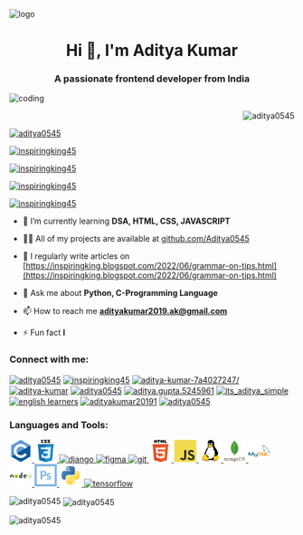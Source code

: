  ![logo](https://github.com/Aditya0545/Aditya0545/blob/main/github_banner.png)
<h1 align="center">Hi 👋, I'm Aditya Kumar</h1>
<h3 align="center">A passionate frontend developer from India</h3>
<img allign="right" alt="coding" width="400px" src="https://user-images.githubusercontent.com/55389276/140866485-8fb1c876-9a8f-4d6a-98dc-08c4981eaf70.gif"/>

<p align="right"> <img src="https://komarev.com/ghpvc/?username=aditya0545&label=Profile%20views&color=0e75b6&style=flat" alt="aditya0545" /> </p>

<p align="left"> <a href="https://github.com/ryo-ma/github-profile-trophy"><img src="https://github-profile-trophy.vercel.app/?username=aditya0545" alt="aditya0545" /></a> </p>

<p align="left"> <a href="https://twitter.com/inspiringking45" target="blank"><img src="https://img.shields.io/twitter/follow/inspiringking45?logo=twitter&style=for-the-badge" alt="inspiringking45" /></a> </p>
<p align="left"> <a href="https://mail.google.com/mail/u/0/#inbox?compose=new" target="blank"><img src="https://img.shields.io/badge/Gmail-D14836?style=for-the-badge&logo=gmail&logoColor=white&style=for-the-badge" alt="inspiringking45" /></a> </p>
<p align="left"> <a href="https://twitter.com/inspiringking45" target="blank"><img src="https://img.shields.io/twitter/follow/inspiringking45?logo=twitter&style=for-the-badge" alt="inspiringking45" /></a> </p>
<p align="left"> <a href="https://twitter.com/inspiringking45" target="blank"><img src="https://img.shields.io/twitter/follow/inspiringking45?logo=twitter&style=for-the-badge" alt="inspiringking45" /></a> </p>


- 🌱 I’m currently learning **DSA, HTML, CSS, JAVASCRIPT**

- 👨‍💻 All of my projects are available at [github.com/Aditya0545](github.com/Aditya0545)

- 📝 I regularly write articles on [https://inspiringking.blogspot.com/2022/06/grammar-on-tips.html](https://inspiringking.blogspot.com/2022/06/grammar-on-tips.html)

- 💬 Ask me about **Python, C-Programming Language**

- 📫 How to reach me **adityakumar2019.ak@gmail.com**

- ⚡ Fun fact **I**

<h3 align="left">Connect with me:</h3>
<p align="left">
<a href="https://dev.to/aditya0545" target="blank"><img align="center" src="https://raw.githubusercontent.com/rahuldkjain/github-profile-readme-generator/master/src/images/icons/Social/devto.svg" alt="aditya0545" height="30" width="40" /></a>
<a href="https://twitter.com/inspiringking45" target="blank"><img align="center" src="https://raw.githubusercontent.com/rahuldkjain/github-profile-readme-generator/master/src/images/icons/Social/twitter.svg" alt="inspiringking45" height="30" width="40" /></a>
<a href="https://linkedin.com/in/aditya-kumar-7a4027247/" target="blank"><img align="center" src="https://raw.githubusercontent.com/rahuldkjain/github-profile-readme-generator/master/src/images/icons/Social/linked-in-alt.svg" alt="aditya-kumar-7a4027247/" height="30" width="40" /></a>
<a href="https://stackoverflow.com/users/aditya-kumar" target="blank"><img align="center" src="https://raw.githubusercontent.com/rahuldkjain/github-profile-readme-generator/master/src/images/icons/Social/stack-overflow.svg" alt="aditya-kumar" height="30" width="40" /></a>
<a href="https://kaggle.com/aditya0545" target="blank"><img align="center" src="https://raw.githubusercontent.com/rahuldkjain/github-profile-readme-generator/master/src/images/icons/Social/kaggle.svg" alt="aditya0545" height="30" width="40" /></a>
<a href="https://fb.com/aditya.gupta.5245961" target="blank"><img align="center" src="https://raw.githubusercontent.com/rahuldkjain/github-profile-readme-generator/master/src/images/icons/Social/facebook.svg" alt="aditya.gupta.5245961" height="30" width="40" /></a>
<a href="https://instagram.com/its_aditya_simple" target="blank"><img align="center" src="https://raw.githubusercontent.com/rahuldkjain/github-profile-readme-generator/master/src/images/icons/Social/instagram.svg" alt="its_aditya_simple" height="30" width="40" /></a>
<a href="https://www.youtube.com/c/english learners" target="blank"><img align="center" src="https://raw.githubusercontent.com/rahuldkjain/github-profile-readme-generator/master/src/images/icons/Social/youtube.svg" alt="english learners" height="30" width="40" /></a>
<a href="https://www.hackerrank.com/adityakumar20191" target="blank"><img align="center" src="https://raw.githubusercontent.com/rahuldkjain/github-profile-readme-generator/master/src/images/icons/Social/hackerrank.svg" alt="adityakumar20191" height="30" width="40" /></a>
<a href="https://discord.gg/aditya0545" target="blank"><img align="center" src="https://raw.githubusercontent.com/rahuldkjain/github-profile-readme-generator/master/src/images/icons/Social/discord.svg" alt="aditya0545" height="30" width="40" /></a>
</p>

<h3 align="left">Languages and Tools:</h3>
<p align="left"> <a href="https://www.cprogramming.com/" target="_blank" rel="noreferrer"> <img src="https://raw.githubusercontent.com/devicons/devicon/master/icons/c/c-original.svg" alt="c" width="40" height="40"/> </a> <a href="https://www.w3schools.com/css/" target="_blank" rel="noreferrer"> <img src="https://raw.githubusercontent.com/devicons/devicon/master/icons/css3/css3-original-wordmark.svg" alt="css3" width="40" height="40"/> </a> <a href="https://www.djangoproject.com/" target="_blank" rel="noreferrer"> <img src="https://cdn.worldvectorlogo.com/logos/django.svg" alt="django" width="40" height="40"/> </a> <a href="https://www.figma.com/" target="_blank" rel="noreferrer"> <img src="https://www.vectorlogo.zone/logos/figma/figma-icon.svg" alt="figma" width="40" height="40"/> </a> <a href="https://git-scm.com/" target="_blank" rel="noreferrer"> <img src="https://www.vectorlogo.zone/logos/git-scm/git-scm-icon.svg" alt="git" width="40" height="40"/> </a> <a href="https://www.w3.org/html/" target="_blank" rel="noreferrer"> <img src="https://raw.githubusercontent.com/devicons/devicon/master/icons/html5/html5-original-wordmark.svg" alt="html5" width="40" height="40"/> </a> <a href="https://developer.mozilla.org/en-US/docs/Web/JavaScript" target="_blank" rel="noreferrer"> <img src="https://raw.githubusercontent.com/devicons/devicon/master/icons/javascript/javascript-original.svg" alt="javascript" width="40" height="40"/> </a> <a href="https://www.linux.org/" target="_blank" rel="noreferrer"> <img src="https://raw.githubusercontent.com/devicons/devicon/master/icons/linux/linux-original.svg" alt="linux" width="40" height="40"/> </a> <a href="https://www.mongodb.com/" target="_blank" rel="noreferrer"> <img src="https://raw.githubusercontent.com/devicons/devicon/master/icons/mongodb/mongodb-original-wordmark.svg" alt="mongodb" width="40" height="40"/> </a> <a href="https://www.mysql.com/" target="_blank" rel="noreferrer"> <img src="https://raw.githubusercontent.com/devicons/devicon/master/icons/mysql/mysql-original-wordmark.svg" alt="mysql" width="40" height="40"/> </a> <a href="https://nodejs.org" target="_blank" rel="noreferrer"> <img src="https://raw.githubusercontent.com/devicons/devicon/master/icons/nodejs/nodejs-original-wordmark.svg" alt="nodejs" width="40" height="40"/> </a> <a href="https://www.photoshop.com/en" target="_blank" rel="noreferrer"> <img src="https://raw.githubusercontent.com/devicons/devicon/master/icons/photoshop/photoshop-line.svg" alt="photoshop" width="40" height="40"/> </a> <a href="https://www.python.org" target="_blank" rel="noreferrer"> <img src="https://raw.githubusercontent.com/devicons/devicon/master/icons/python/python-original.svg" alt="python" width="40" height="40"/> </a> <a href="https://www.tensorflow.org" target="_blank" rel="noreferrer"> <img src="https://www.vectorlogo.zone/logos/tensorflow/tensorflow-icon.svg" alt="tensorflow" width="40" height="40"/> </a> </p>

<p><img align="left" src="https://github-readme-stats.vercel.app/api/top-langs?username=aditya0545&show_icons=true&locale=en&layout=compact" alt="aditya0545" /></p>

<p>&nbsp;<img align="center" src="https://github-readme-stats.vercel.app/api?username=aditya0545&show_icons=true&locale=en" alt="aditya0545" /></p>

<p><img align="center" src="https://github-readme-streak-stats.herokuapp.com/?user=aditya0545&" alt="aditya0545" /></p>

